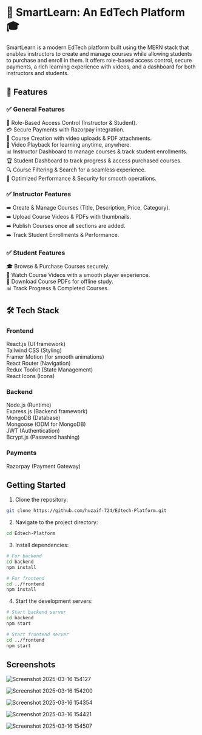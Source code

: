 # 🚀 SmartLearn: An EdTech Platform 🎓
SmartLearn is a modern EdTech platform built using the MERN stack that enables instructors to create and manage courses while allowing students to purchase and enroll in them. It offers role-based access control, secure payments, a rich learning experience with videos, and a dashboard for both instructors and students.
<br />
 
## 🚀 Features

### ✅ General Features
🎯 Role-Based Access Control (Instructor & Student).<br />
💳 Secure Payments with Razorpay integration.<br />
📂 Course Creation with video uploads & PDF attachments.<br />
🎥 Video Playback for learning anytime, anywhere.<br />
📊 Instructor Dashboard to manage courses & track student enrollments.<br />
🏆 Student Dashboard to track progress & access purchased courses.<br />
🔍 Course Filtering & Search for a seamless experience.<br />
📌 Optimized Performance & Security for smooth operations.<br />

### ✅ Instructor Features
➡️ Create & Manage Courses (Title, Description, Price, Category).<br />
➡️ Upload Course Videos & PDFs with thumbnails.<br />
➡️ Publish Courses once all sections are added.<br />
➡️ Track Student Enrollments & Performance.<br />

### ✅ Student Features
🎓 Browse & Purchase Courses securely.<br />
🎥 Watch Course Videos with a smooth player experience.<br />
📂 Download Course PDFs for offline study.<br />
📊 Track Progress & Completed Courses.<br />

## 🛠️ Tech Stack 
### Frontend 
React.js (UI framework) <br />
Tailwind CSS (Styling) <br />
Framer Motion (for smooth animations) <br />
React Router (Navigation) <br />
Redux Toolkit (State Management) <br />
React Icons (Icons) <br />
### Backend
Node.js (Runtime) <br />
Express.js (Backend framework) <br />
MongoDB (Database) <br />
Mongoose (ODM for MongoDB) <br />
JWT (Authentication) <br />
Bcrypt.js (Password hashing) <br />
### Payments
Razorpay (Payment Gateway)


## Getting Started

1. Clone the repository:
```bash
git clone https://github.com/huzaif-724/Edtech-Platform.git
```

2. Navigate to the project directory:
```bash
cd Edtech-Platform
```

3. Install dependencies:
```bash
# For backend
cd backend
npm install

# For frontend 
cd ../frontend
npm install
```

4. Start the development servers:
```bash
# Start backend server
cd backend
npm start

# Start frontend server
cd ../frontend
npm start
```


## Screenshots

![Screenshot 2025-03-16 154127](https://github.com/user-attachments/assets/772ceaf3-4984-486a-9a1f-3e3c0c51b441)

![Screenshot 2025-03-16 154200](https://github.com/user-attachments/assets/e7fe8f5c-186a-40ad-8024-a53655eacb39)

![Screenshot 2025-03-16 154354](https://github.com/user-attachments/assets/00a2e896-4eae-4af4-8a6b-cbeec9d0ee99)

![Screenshot 2025-03-16 154421](https://github.com/user-attachments/assets/a81b63ce-a590-4951-b59c-6a45189e17dd)

![Screenshot 2025-03-16 154507](https://github.com/user-attachments/assets/01312de5-dd08-4bf2-80a7-fc902295b57a)



